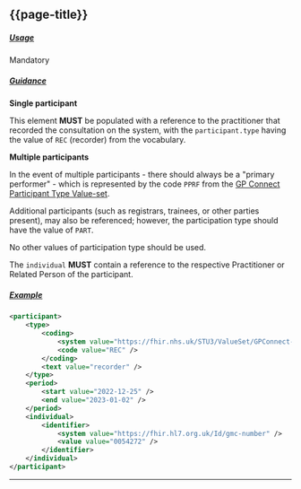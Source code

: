 ## {{page-title}}

<h5><ins>Usage</ins></h5>

<span class="mro-circle mandatory" title="Mandatory"></span> Mandatory


<h5><ins>Guidance</ins></h5>

**Single participant**

This element **MUST** be populated with a reference to the practitioner that recorded the consultation on the system, with the `participant.type` having the value of `REC` (recorder) from the vocabulary.


**Multiple participants**

In the event of multiple participants - there should always be a "primary performer" - which is represented by the code `PPRF` from the [GP Connect Participant Type Value-set](https://fhir.nhs.uk/STU3/ValueSet/GPConnect-ParticipantType-1).

Additional participants (such as registrars, trainees, or other parties present), may also be referenced; however, the participation type should have the value of `PART`.

No other values of participation type should be used.

The `individual` **MUST** contain a reference to the respective Practitioner or Related Person of the participant.

<h5><ins>Example</ins></h5>

```xml
<participant>
	<type>
		<coding>
			<system value="https://fhir.nhs.uk/STU3/ValueSet/GPConnect-ParticipantType-1" />
			<code value="REC" />
		</coding>
		<text value="recorder" />
	</type>
	<period>
		<start value="2022-12-25" />
		<end value="2023-01-02" />
	</period>
	<individual>
		<identifier>
			<system value="https://fhir.hl7.org.uk/Id/gmc-number" />
			<value value="0054272" />
		</identifier>
	</individual>
</participant>
```

---